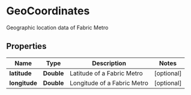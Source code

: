

# GeoCoordinates

Geographic location data of Fabric Metro

## Properties

| Name | Type | Description | Notes |
|------------ | ------------- | ------------- | -------------|
|**latitude** | **Double** | Latitude of a Fabric Metro |  [optional] |
|**longitude** | **Double** | Longitude of a Fabric Metro |  [optional] |



